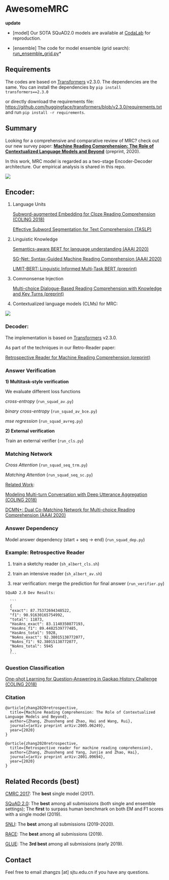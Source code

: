 # AwesomeMRC

**update**

* [model] Our SOTA SQuAD2.0 models are available at [CodaLab]([transformer-mrc/run_ensemble_grid.py](https://worksheets.codalab.org/worksheets/0xac07322a21164c6fa3d740c455571768)) for reproduction.

* [ensemble] The code for model ensemble (grid search): [run_ensemble_grid.py](transformer-mrc/run_ensemble_grid.py)*

## Requirements
The codes are based on [Transformers](https://github.com/huggingface/transformers) v2.3.0. The dependencies are the same.
You can install the dependencies by `pip install transformers==2.3.0` 

or directly download the requirements file: https://github.com/huggingface/transformers/blob/v2.3.0/requirements.txt and run `pip install -r requirements`.

## Summary

Looking for a comprehensive and comparative review of MRC? check out our new survey paper: **[Machine Reading Comprehension: The Role of Contextualized Language Models and Beyond](https://arxiv.org/abs/2005.06249)** (preprint, 2020).

In this work, MRC model is regarded as a two-stage Encoder-Decoder architecture. Our empirical analysis is shared in this repo. 

![](figures/overview.png)

## Encoder:

1) Language Units

    [Subword-augmented Embedding for Cloze Reading Comprehension (COLING 2018)](https://www.aclweb.org/anthology/C18-1153/)
    
    [Effective Subword Segmentation for Text Comprehension (TASLP)](https://arxiv.org/abs/1811.02364)

2) Linguistic Knowledge

    [Semantics-aware BERT for language understanding (AAAI 2020)](https://arxiv.org/abs/1909.02209)
    
    [SG-Net: Syntax-Guided Machine Reading Comprehension (AAAI 2020)](https://arxiv.org/abs/1908.05147)
    
    [LIMIT-BERT: Linguistic Informed Multi-Task BERT (preprint)](https://arxiv.org/pdf/1910.14296.pdf)

3) Commonsense Injection

    [Multi-choice Dialogue-Based Reading Comprehension with Knowledge and Key Turns (preprint)](https://arxiv.org/abs/2004.13988)

4) Contextualized language models (CLMs) for MRC:

![](figures/clm_examples.png)

### Decoder:

The implementation is based on [Transformers](https://github.com/huggingface/transformers) v2.3.0. 

As part of the techniques in our Retro-Reader paper:

[Retrospective Reader for Machine Reading Comprehension (preprint)](https://arxiv.org/abs/2001.09694)

### Answer Verification

**1) Multitask-style verification**

   We evaluate different loss functions 
    
   *cross-entropy* (`run_squad_av.py`)
   
   *binary cross-entropy* (`run_squad_av_bce.py`)
    
   *mse regression*  (`run_squad_avreg.py`)

**2) External verification**

   Train an external verifier (`run_cls.py`)

### Matching Network

   *Cross Attention* (`run_squad_seq_trm.py`)
    
   *Matching Attention* (`run_squad_seq_sc.py`)

<u>Related Work</u>:

  [Modeling Multi-turn Conversation with Deep Utterance Aggregation (COLING 2018)](https://www.aclweb.org/anthology/C18-1317/)

  [DCMN+: Dual Co-Matching Network for Multi-choice Reading Comprehension (AAAI 2020)](https://arxiv.org/pdf/1908.11511.pdf)

### Answer Dependency

   Model answer dependency (start + seq -> end) (`run_squad_dep.py`)

### Example: Retrospective Reader

   1) train a sketchy reader (`sh_albert_cls.sh`)
    
   2) train an intensive reader (`sh_albert_av.sh`)
    
   3) rear verification: merge the prediction for final answer (`run_verifier.py`)
    
    SQuAD 2.0 Dev Results:	
    
      ```
      {
      "exact": 87.75372694348522, 
      "f1": 90.91630165754992, 
      "total": 11873, 
      "HasAns_exact": 83.1140350877193, 
      "HasAns_f1": 89.4482539777485, 
      "HasAns_total": 5928, 
      "NoAns_exact": 92.38015138772077, 
      "NoAns_f1": 92.38015138772077, 
      "NoAns_total": 5945
      }
      ```

### Question Classification
   [One-shot Learning for Question-Answering in Gaokao History Challenge (COLING 2018)](https://www.aclweb.org/anthology/C18-1038/)

### Citation

```
@article{zhang2020retrospective,
  title={Machine Reading Comprehension: The Role of Contextualized Language Models and Beyond},
  author={Zhang, Zhuosheng and Zhao, Hai and Wang, Rui},
  journal={arXiv preprint arXiv:2005.06249},
  year={2020}
}

@article{zhang2020retrospective,
  title={Retrospective reader for machine reading comprehension},
  author={Zhang, Zhuosheng and Yang, Junjie and Zhao, Hai},
  journal={arXiv preprint arXiv:2001.09694},
  year={2020}
}
```
## Related Records (best)

[CMRC 2017](https://hfl-rc.github.io/cmrc2017/leaderboard/): The **best** single model (2017).

[SQuAD 2.0](https://rajpurkar.github.io/SQuAD-explorer/): 
The **best** among all submissions (both single and ensemble settings);
The **first** to surpass human benchmark on both EM and F1 scores with a single model (2019).

[SNLI](https://nlp.stanford.edu/projects/snli/): The **best** among all submissions (2019-2020).

[RACE](http://www.qizhexie.com/data/RACE_leaderboard.html): The **best** among all submissions (2019).

[GLUE](https://gluebenchmark.com/): The **3rd best** among all submissions (early 2019).

## Contact

Feel free to email zhangzs [at] sjtu.edu.cn if you have any questions.


